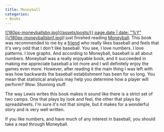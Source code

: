 ```yaml
---
title: Moneyball
categories:
- Books
---
```


[![180px-moneyballsbn.jpg](/assets/posts/{{ page.date | date: "%Y" }}/180px-moneyballsbn1.jpg)](http://en.wikipedia.org/wiki/Moneyball)I just finished reading [Moneyball](http://en.wikipedia.org/wiki/Moneyball). This book was recommended to me by a [friend](http://www.jimbernard.net/) who really likes baseball and feels that it's very odd that I don't like baseball. You see, I love numbers. I love patterns. I love graphs. And according to Moneyball, baseball is all about numbers.
Moneyball was a really enjoyable book, and it succeeded in making me appreciate baseball a lot more and I will definitely enjoy the games even more. However, after reading it the main thing I was left with was how backwards the baseball establishment has been for so long. You mean that statistical analysis may help you determine how a player will perform? Wow. Stunning stuff.

The way Lewis writes this book makes it sound like there is a strict set of two camps. One that plays by look and feel, the other that plays by spreadsheets. I'm sure it's not that simple, but it makes for a wonderful story and is very well written.

If you like numbers, and have much of any interest in baseball, you should take a read through Moneyball.
